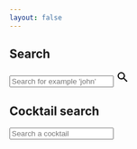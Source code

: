```yaml
---
layout: false
---
```


<div class="container">
    <div class="w-8/12">
        <form action="">
            <h2>Search</h2>
            <div class="relative">
                <input type="text" class="w-full py-2 pl-2 pr-12 rounded border-1" 
                    placeholder="Search for example 'john'" 
                    data-ajax-search="https://67f7d1472466325443eadc3f.mockapi.io/api/data" 
                    data-ajax-search-method="GET" 
                    data-ajax-search-query="search" 
                    data-ajax-search-result-template="result__template" 
                    data-ajax-search-no-result-template="noresult__template"
                    data-ajax-search-list-element-class="-mt-1 bg-white border-t shadow-lg border-t-light rounded-b-md"
                    data-ajax-search-list-item-class="block px-2 py-1 overflow-hidden text-ellipsis whitespace-nowrap hover:text-white aria-selected:text-white hover:bg-primary aria-selected:bg-primary" />
                <span class="absolute top-0 bottom-0 flex items-center block text-xl right-2 text-primary">
                    <svg class="icon" width="24" height="24" xmlns="http://www.w3.org/2000/svg" xmlns:xlink="http://www.w3.org/1999/xlink" version="1.1" viewBox="0 0 24 24" aria-hidden="true"><path d="M9.5,3A6.5,6.5 0 0,1 16,9.5C16,11.11 15.41,12.59 14.44,13.73L14.71,14H15.5L20.5,19L19,20.5L14,15.5V14.71L13.73,14.44C12.59,15.41 11.11,16 9.5,16A6.5,6.5 0 0,1 3,9.5A6.5,6.5 0 0,1 9.5,3M9.5,5C7,5 5,7 5,9.5C5,12 7,14 9.5,14C12,14 14,12 14,9.5C14,7 12,5 9.5,5Z"></path></svg> 
                </span>
            </div>
            <template id="result__template">
                <div class="flex justify-between [&_mark]:font-bold [&_mark]:bg-transparent [&_mark]:text-inherit"><span>%%name%%</span> <span>(%%city%%, %%street%%)</span></div>
            </template>
            <template id="typed-text__template">
                <span class="block">
                    {{"Toon resultaten voor persoon: "|t}} %%query%%
                </span>
            </template>
            <template id="noresult__template">
                <span class="block p-2 bg-red-100">Niets gevonden</span>
            </template>
        </form>
    </div>
</div>
<div class="container mt-10">
    <div class="w-8/12">
        <form action="">
            <h2>Cocktail search</h2>
            <input type="text" class="w-full p-2 rounded border-1"
                placeholder="Search a cocktail"
                data-ajax-search="https://www.thecocktaildb.com/api/json/v1/1/search.php"
                data-ajax-search-method="GET"
                data-ajax-search-query="s"
                data-ajax-search-data="0.drinks"
                data-ajax-search-result-template="result__templatec"
                data-ajax-search-no-result-template="noresult__templatec"
                data-ajax-search-no-typed-option="true"
                data-ajax-search-clear-on-select="true"
                data-ajax-search-list-element-class="-mt-1 bg-white border-t shadow-lg border-t-light rounded-b-md"
                data-ajax-search-list-item-class="block px-2 py-1 overflow-hidden text-ellipsis whitespace-nowrap hover:text-white aria-selected:text-white hover:bg-primary aria-selected:bg-primary" />
            <template id="result__templatec">
                <div class="flex justify-between [&_mark]:font-bold [&_mark]:bg-transparent [&_mark]:text-inherit"><span>%%strDrink%%</span> <span>(%%strAlcoholic%%)</span></div>
            </template>
            <template id="noresult__templatec">
                <span class="block p-2 bg-red-100">Je zal iets anders moeten drinken</span>
            </template>
        </form>
    </div>
</div>
